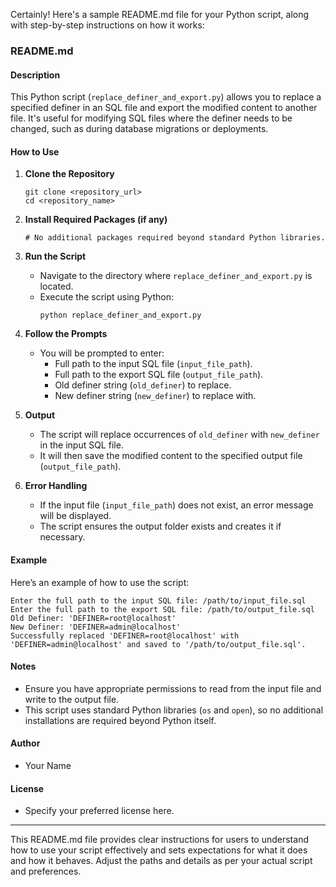 Certainly! Here's a sample README.md file for your Python script, along with step-by-step instructions on how it works:

### README.md

#### Description
This Python script (`replace_definer_and_export.py`) allows you to replace a specified definer in an SQL file and export the modified content to another file. It's useful for modifying SQL files where the definer needs to be changed, such as during database migrations or deployments.

#### How to Use
1. **Clone the Repository**
   ```
   git clone <repository_url>
   cd <repository_name>
   ```

2. **Install Required Packages (if any)**
   ```
   # No additional packages required beyond standard Python libraries.
   ```

3. **Run the Script**
   - Navigate to the directory where `replace_definer_and_export.py` is located.
   - Execute the script using Python:
     ```
     python replace_definer_and_export.py
     ```

4. **Follow the Prompts**
   - You will be prompted to enter:
     - Full path to the input SQL file (`input_file_path`).
     - Full path to the export SQL file (`output_file_path`).
     - Old definer string (`old_definer`) to replace.
     - New definer string (`new_definer`) to replace with.

5. **Output**
   - The script will replace occurrences of `old_definer` with `new_definer` in the input SQL file.
   - It will then save the modified content to the specified output file (`output_file_path`).

6. **Error Handling**
   - If the input file (`input_file_path`) does not exist, an error message will be displayed.
   - The script ensures the output folder exists and creates it if necessary.

#### Example
Here’s an example of how to use the script:

```
Enter the full path to the input SQL file: /path/to/input_file.sql
Enter the full path to the export SQL file: /path/to/output_file.sql
Old Definer: 'DEFINER=root@localhost'
New Definer: 'DEFINER=admin@localhost'
Successfully replaced 'DEFINER=root@localhost' with 'DEFINER=admin@localhost' and saved to '/path/to/output_file.sql'.
```

#### Notes
- Ensure you have appropriate permissions to read from the input file and write to the output file.
- This script uses standard Python libraries (`os` and `open`), so no additional installations are required beyond Python itself.

#### Author
- Your Name

#### License
- Specify your preferred license here.

---

This README.md file provides clear instructions for users to understand how to use your script effectively and sets expectations for what it does and how it behaves. Adjust the paths and details as per your actual script and preferences.
